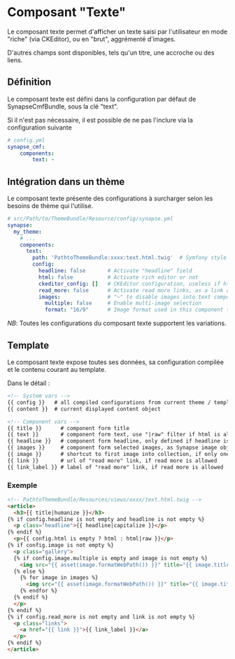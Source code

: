 # Composant "Texte"

Le composant texte permet d'afficher un texte saisi par l'utilisateur en mode "riche" (via CKEditor), ou en "brut", aggrémenté d'images.

D'autres champs sont disponibles, tels qu'un titre, une accroche ou des liens.

## Définition

Le composant texte est défini dans la configuration par défaut de SynapseCmfBundle, sous la clé "text".

Si il n'est pas nécessaire, il est possible de ne pas l'inclure via la configuration suivante
```yml
# config.yml
synapse_cmf:
    components:
        text: ~
```

## Intégration dans un thème

Le composant texte présente des configurations à surcharger selon les besoins de thème qui l'utilise.

```yml
# src/Path/to/ThemeBundle/Resource/config/synapse.yml
synapse:
  my_theme:
    # ...
    components:
      text:
        path: 'PathtoThemeBundle:xxxx:text.html.twig'  # Symfony style template path for this component
        config:
          headline: false       # Activate "headline" field
          html: false           # Activate rich editor or not
          ckeditor_config: []   # CKEditor configuration, useless if html option is disabled
          read_more: false      # Activate read more links, as a link and a label into form
          images:               # "~" to disable images into text component
            multiple: false     # Enable multi-image selection
            format: "16/9"      # Image format used in this component template
```

_*NB*_: Toutes les configurations du composant texte supportent les variations.

## Template

Le composant texte expose toutes ses données, sa configuration compilée et le contenu courant au template.

Dans le détail :
```html
<!-- System vars -->
{{ config }}   # all compiled configurations from current theme / template / zone
{{ content }}  # current displayed content object

<!-- Component vars -->
{{ title }}      # component form title
{{ text }}       # component form text, use "|raw" filter if html is allowed
{{ headline }}   # component form headline, only defined if headline is allowed
{{ images }}     # component form selected images, as Synapse image objects, could be empty
{{ image }}      # shortcut to first image into collection, if only one image is allowed
{{ link }}       # url of "read more" link, if read more is allowed
{{ link_label }} # label of "read more" link, if read more is allowed
```

### Exemple

```html
<!-- PathtoThemeBundle/Resources/views/xxxx/text.html.twig -->
<article>
  <h3>{{ title|humanize }}</h3>
{% if config.headline is not empty and headline is not empty %}
  <p class="headline">{{ headline|capitalize }}</p>
{% endif %}
  <p>{{ config.html is empty ? html : html|raw }}</p>
{% if config.image is not empty %}
  <p class="gallery">
  {% if config.image.multiple is empty and image is not empty %}
    <img src="{{ asset(image.formatWebPath()) }}" title="{{ image.title }}" alt="{{ image.alt }}"/>
  {% else %}
    {% for image in images %}
      <img src="{{ asset(image.formatWebPath()) }}" title="{{ image.title }}" alt="{{ image.alt }}"/>
    {% endfor %}
  {% endif %}
  </p>
{% endif %}
{% if config.read_more is not empty and link is not empty %}
  <p class="links">
    <a href="{{ link }}">{{ link_label }}</a>
  </p>
{% endif %}
</article>
```
